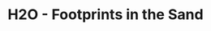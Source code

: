 --- 
title: "H2O - Footprints in the Sand"
publishdate: "2019-9-26T16:48:46+02:00"
src: "https://365manga.net/manga/h2o-footprints-in-the-sand"
image: "https://data.365manga.net/images/thumbnails/1697-h2o-footprints-in-the-sand.jpg"
description: "Takuma Hirose is a young, male high school student, who is blind for unknown reasons. After his mother died an unexpected death, it left a deep emotional scar on him, which caused him to become very lonely and reserved. Due to this, Takuma and his father move from the city out into a rural area and Takuma is enrolled into a new high school. At his new school, he meets…"
---